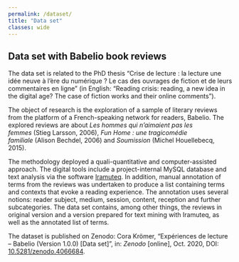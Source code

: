 ```yaml
---
permalink: /dataset/
title: "Data set"
classes: wide
---
```


## Data set with Babelio book reviews

The data set is related to the PhD thesis “Crise de lecture : la lecture une idée neuve à l’ère du numérique ? Le cas des ouvrages de fiction et de leurs commentaires en ligne” (in English: “Reading crisis: reading, a new idea in the digital age? The case of fiction works and their online comments”).

The object of research is the exploration of a sample of literary reviews from the platform of a French-speaking network for readers, Babelio. The explored reviews are about *Les hommes qui n’aimaient pas les femmes* (Stieg Larsson, 2006), *Fun Home : une tragicomédie familiale* (Alison Bechdel, 2006) and *Soumission* (Michel Houellebecq, 2015).

The methodology deployed a quali-quantitative and computer-assisted approach. The digital tools include a project-internal MySQL database and text analysis via the software [Iramuteq](http://www.iramuteq.org). In addition, manual annotation of terms from the reviews was undertaken to produce a list containing terms and contexts that evoke a reading experience. The annotation uses several notions: reader subject, medium, session, content, reception and further subcategories.
The data set contains, among other things, the reviews in original version and a version prepared for text mining with Iramuteq, as well as the annotated list of terms.

The dataset is published on Zenodo: Cora Krömer, “Expériences de lecture – Babelio (Version 1.0.0) [Data set]”, in: *Zenodo* [online], Oct. 2020, DOI: [10.5281/zenodo.4066684](http://doi.org/10.5281/zenodo.4066684).


<!-- link to my thesis -->

